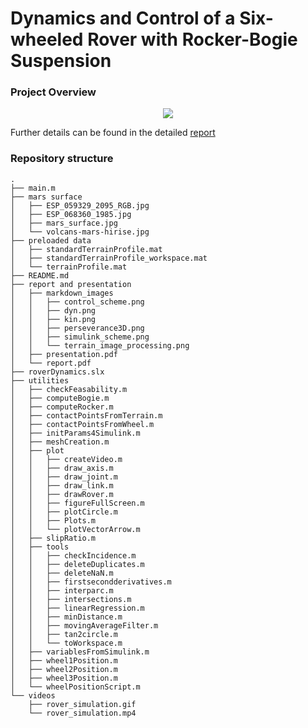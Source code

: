 # Dynamics and Control of a Six-wheeled Rover with Rocker-Bogie Suspension

### Project Overview
<p align="center">
  <img src="report%and%presentation/markdown_images/perseverance3D.png"/>
</p>

Further details can be found in the detailed [report](./report%and%presentation/report.pdf)

### Repository structure
```
.
├── main.m
├── mars surface
│   ├── ESP_059329_2095_RGB.jpg
│   ├── ESP_068360_1985.jpg
│   ├── mars_surface.jpg
│   └── volcans-mars-hirise.jpg
├── preloaded data
│   ├── standardTerrainProfile.mat
│   ├── standardTerrainProfile_workspace.mat
│   └── terrainProfile.mat
├── README.md
├── report and presentation
│   ├── markdown_images
│   │   ├── control_scheme.png
│   │   ├── dyn.png
│   │   ├── kin.png
│   │   ├── perseverance3D.png
│   │   ├── simulink_scheme.png
│   │   └── terrain_image_processing.png
│   ├── presentation.pdf
│   └── report.pdf
├── roverDynamics.slx
├── utilities
│   ├── checkFeasability.m
│   ├── computeBogie.m
│   ├── computeRocker.m
│   ├── contactPointsFromTerrain.m
│   ├── contactPointsFromWheel.m
│   ├── initParams4Simulink.m
│   ├── meshCreation.m
│   ├── plot
│   │   ├── createVideo.m
│   │   ├── draw_axis.m
│   │   ├── draw_joint.m
│   │   ├── draw_link.m
│   │   ├── drawRover.m
│   │   ├── figureFullScreen.m
│   │   ├── plotCircle.m
│   │   ├── Plots.m
│   │   └── plotVectorArrow.m
│   ├── slipRatio.m
│   ├── tools
│   │   ├── checkIncidence.m
│   │   ├── deleteDuplicates.m
│   │   ├── deleteNaN.m
│   │   ├── firstsecondderivatives.m
│   │   ├── interparc.m
│   │   ├── intersections.m
│   │   ├── linearRegression.m
│   │   ├── minDistance.m
│   │   ├── movingAverageFilter.m
│   │   ├── tan2circle.m
│   │   └── toWorkspace.m
│   ├── variablesFromSimulink.m
│   ├── wheel1Position.m
│   ├── wheel2Position.m
│   ├── wheel3Position.m
│   └── wheelPositionScript.m
└── videos
    ├── rover_simulation.gif
    └── rover_simulation.mp4
```


